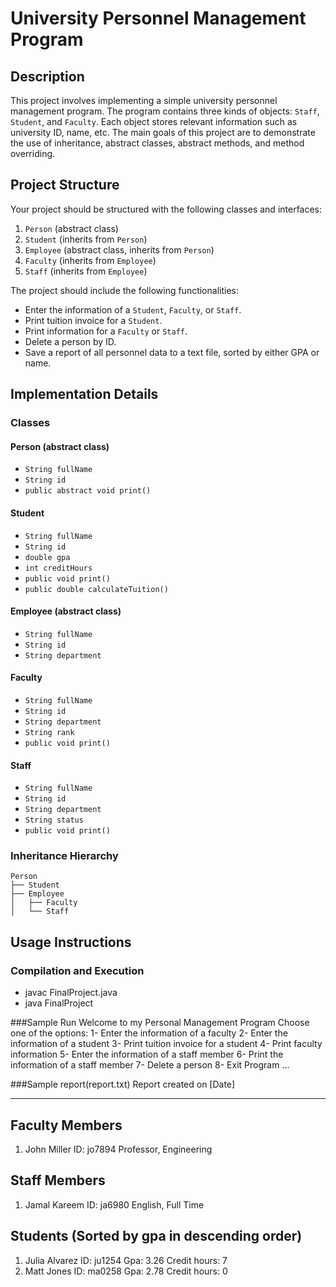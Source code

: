 # University Personnel Management Program

## Description
This project involves implementing a simple university personnel management program. The program contains three kinds of objects: `Staff`, `Student`, and `Faculty`. Each object stores relevant information such as university ID, name, etc. The main goals of this project are to demonstrate the use of inheritance, abstract classes, abstract methods, and method overriding.

## Project Structure
Your project should be structured with the following classes and interfaces:

1. `Person` (abstract class)
2. `Student` (inherits from `Person`)
3. `Employee` (abstract class, inherits from `Person`)
4. `Faculty` (inherits from `Employee`)
5. `Staff` (inherits from `Employee`)

The project should include the following functionalities:
- Enter the information of a `Student`, `Faculty`, or `Staff`.
- Print tuition invoice for a `Student`.
- Print information for a `Faculty` or `Staff`.
- Delete a person by ID.
- Save a report of all personnel data to a text file, sorted by either GPA or name.

## Implementation Details

### Classes

#### Person (abstract class)
- `String fullName`
- `String id`
- `public abstract void print()`

#### Student
- `String fullName`
- `String id`
- `double gpa`
- `int creditHours`
- `public void print()`
- `public double calculateTuition()`

#### Employee (abstract class)
- `String fullName`
- `String id`
- `String department`

#### Faculty
- `String fullName`
- `String id`
- `String department`
- `String rank`
- `public void print()`

#### Staff
- `String fullName`
- `String id`
- `String department`
- `String status`
- `public void print()`

### Inheritance Hierarchy
```plaintext
Person
├── Student
├── Employee
│   ├── Faculty
│   └── Staff
```

## Usage Instructions

### Compilation and Execution
- javac FinalProject.java
- java FinalProject

###Sample Run
Welcome to my Personal Management Program
Choose one of the options:
1- Enter the information of a faculty
2- Enter the information of a student
3- Print tuition invoice for a student
4- Print faculty information
5- Enter the information of a staff member
6- Print the information of a staff member
7- Delete a person
8- Exit Program
...

###Sample report(report.txt)
Report created on [Date]
***********************
Faculty Members
-------------------------
1. John Miller
   ID: jo7894
   Professor, Engineering

Staff Members
-------------------
1. Jamal Kareem
   ID: ja6980
   English, Full Time

Students (Sorted by gpa in descending order)
-------------------
1. Julia Alvarez
   ID: ju1254
   Gpa: 3.26
   Credit hours: 7
2. Matt Jones
   ID: ma0258
   Gpa: 2.78
   Credit hours: 0








